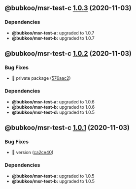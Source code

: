## @bubkoo/msr-test-c [1.0.3](https://github.com/bubkoo/monorepo-semantic-release/compare/monorepo-semantic-release-test-c@v1.0.2...monorepo-semantic-release-test-c@v1.0.3) (2020-11-03)





### Dependencies

* **@bubkoo/msr-test-a:** upgraded to 1.0.7
* **@bubkoo/msr-test-b:** upgraded to 1.0.7

## @bubkoo/msr-test-c [1.0.2](https://github.com/bubkoo/monorepo-semantic-release/compare/monorepo-semantic-release-test-c@v1.0.1...monorepo-semantic-release-test-c@v1.0.2) (2020-11-03)


### Bug Fixes

* 🐛 private package ([576aac2](https://github.com/bubkoo/monorepo-semantic-release/commit/576aac28a2c507c1daba0f319cf42319abb5993e))





### Dependencies

* **@bubkoo/msr-test-a:** upgraded to 1.0.6
* **@bubkoo/msr-test-b:** upgraded to 1.0.6
* **@bubkoo/msr-test-d:** upgraded to 1.0.5

## @bubkoo/msr-test-c [1.0.1](https://github.com/bubkoo/monorepo-semantic-release/compare/monorepo-semantic-release-test-c@v1.0.0...monorepo-semantic-release-test-c@v1.0.1) (2020-11-03)


### Bug Fixes

* 🐛 version ([ca2ce40](https://github.com/bubkoo/monorepo-semantic-release/commit/ca2ce40dd5f237aced4be1185a0247112089a0b5))





### Dependencies

* **@bubkoo/msr-test-a:** upgraded to 1.0.5
* **@bubkoo/msr-test-b:** upgraded to 1.0.5
